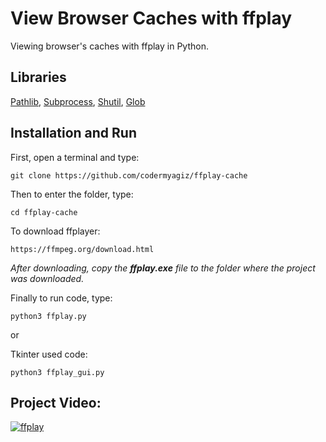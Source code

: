 # View Browser Caches with ffplay
Viewing browser's caches with ffplay in Python.
## Libraries

[Pathlib](https://docs.python.org/3.7/library/pathlib.html), [Subprocess](https://docs.python.org/3.7/library/subprocess.html), [Shutil](https://docs.python.org/3.7/library/shutil.html), [Glob](https://docs.python.org/3.7/library/glob.html)

## Installation and Run
First, open a terminal and type:

    git clone https://github.com/codermyagiz/ffplay-cache

Then to enter the folder, type:

    cd ffplay-cache

To download ffplayer:

    https://ffmpeg.org/download.html
*After downloading, copy the **ffplay.exe** file to the folder where the project was downloaded.*

Finally to run code, type:

    python3 ffplay.py
or

Tkinter used code:

    python3 ffplay_gui.py
## Project Video:
[![ffplay](https://img.youtube.com/vi/f1UPwJohmoo/hqdefault.jpg)](https://www.youtube.com/watch?v=f1UPwJohmoo)
